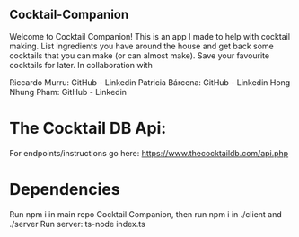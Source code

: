 ## Cocktail-Companion

Welcome to Cocktail Companion! This is an app I made to help with cocktail making. List ingredients you have around the house and get back some cocktails that you can make (or can almost make). Save your favourite cocktails for later.
In collaboration with

Riccardo Murru: GitHub - Linkedin
Patricia Bárcena: GitHub - Linkedin
Hong Nhung Pham: GitHub - Linkedin

# The Cocktail DB Api:
For endpoints/instructions go here: https://www.thecocktaildb.com/api.php

# Dependencies
Run npm i in main repo Cocktail Companion, then run npm i in ./client and ./server
Run server: ts-node index.ts

